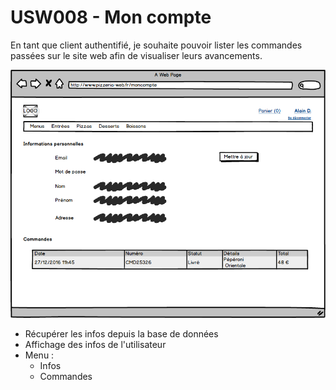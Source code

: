 # USW008 - Mon compte

En tant que client authentifié, je souhaite pouvoir lister les commandes passées sur le site web afin de visualiser leurs avancements.


![](images/usw008.png)

- Récupérer les infos depuis la base de données
- Affichage des infos de l'utilisateur
- Menu :
    - Infos
    - Commandes
